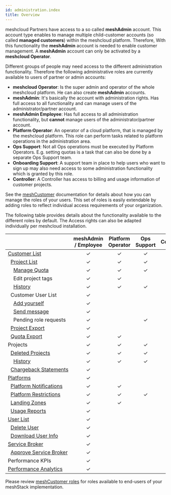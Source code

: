 ```yaml
---
id: administration.index
title: Overview
---
```


meshcloud Partners have access to a so called **meshAdmin** account. This account type enables to manage multiple child-customer accounts
(so called **managed customers**) within the meshcloud platform. Therefore, With this functionality the **meshAdmin** account is needed to enable
customer management. A **meshAdmin** account can only be activated by a **meshcloud Operator**.

Different groups of people may need access to the different administration functionality. Therefore the following administrative roles are currently
available to users of partner or admin accounts:

- **meshcloud Operator**: Is the super admin and operator of the whole meshcloud platform. He can also create **meshAdmin** accounts.
- **meshAdmin**: It's basically the account with administration rights. Has full access to all functionality and can manage users of the
  administrator/partner account.
- **meshAdmin Employee**: Has full access to all administration functionality, but **cannot** manage users of the administrator/partner account.
- **Platform Operator**: An operator of a cloud platform, that is managed by the meshcloud platform. This role can perform tasks related to
  platform operations in the administration area.
- **Ops Support**: Not all Ops operations must be executed by Platform Operators. E.g. setting quotas is a task that can also be done by
  a separate Ops Support team.
- **Onboarding Support**: A support team in place to help users who want to sign up may also need access to some administration
  functionality which is granted by this role.
- **Controller**: A Controller has access to billing and usage information of customer projects.

See the [meshCustomer](meshcloud.customer.md) documentation for details about how you can manage the roles of your users. This set of roles is easily extendable by adding roles to reflect individual access requirements of your organization.

The following table provides details about the functionality available to the different roles by default. The Access rights can also be adapted individually
per meshcloud installation.

|                                                                                                                           | meshAdmin / Employee | Platform Operator | Ops Support | Controller | Onboarding Support |
| ------------------------------------------------------------------------------------------------------------------------- | :------------------: | :---------------: | :---------: | :--------: | :----------------: |
| [Customer&nbsp;List](administration.customers.md)                                                                         |       &#10003;       |     &#10003;      |  &#10003;   |  &#10003;  |      &#10003;      |
| &nbsp;&nbsp;[Project&nbsp;List](administration.projects.md)                                                               |       &#10003;       |     &#10003;      |  &#10003;   |  &#10003;  |      &#10003;      |
| &nbsp;&nbsp;&nbsp;&nbsp;[Manage&nbsp;Quota](administration.projects.md#managing-project-quotas)                           |       &#10003;       |     &#10003;      |  &#10003;   |            |                    |
| &nbsp;&nbsp;&nbsp;&nbsp;Edit&nbsp;project&nbsp;tags                                                                       |       &#10003;       |     &#10003;      |             |  &#10003;  |                    |
| &nbsp;&nbsp;&nbsp;&nbsp;[History](administration.projects.md#project-history)                                             |       &#10003;       |     &#10003;      |  &#10003;   |            |      &#10003;      |
| &nbsp;&nbsp;Customer&nbsp;User&nbsp;List                                                                                  |       &#10003;       |                   |             |            |                    |
| &nbsp;&nbsp;&nbsp;&nbsp;[Add&nbsp;yourself](administration.customers.md#providing-access-to-the-managed-customer-account) |       &#10003;       |                   |             |            |                    |
| &nbsp;&nbsp;&nbsp;&nbsp;[Send&nbsp;message](administration.customers.md#send-messages-to-customer-users)                  |       &#10003;       |                   |             |            |                    |
| &nbsp;&nbsp;&nbsp;&nbsp;Pending&nbsp;role&nbsp;requests                                                                   |       &#10003;       |                   |  &#10003;   |            |      &#10003;      |
| &nbsp;&nbsp;[Project&nbsp;Export](administration.projects.md#project-export)                                              |       &#10003;       |                   |             |  &#10003;  |                    |
| &nbsp;&nbsp;[Quota&nbsp;Export](administration.projects.md#quota-export)                                                  |       &#10003;       |     &#10003;      |             |  &#10003;  |                    |
| Projects                                                                                                                  |       &#10003;       |     &#10003;      |  &#10003;   |            |      &#10003;      |
| &nbsp;&nbsp;[Deleted&nbsp;Projects](administration.projects.md#deleted-projects)                                          |       &#10003;       |     &#10003;      |  &#10003;   |            |      &#10003;      |
| &nbsp;&nbsp;&nbsp;&nbsp;[History](administration.projects.md#project-history)                                             |       &#10003;       |     &#10003;      |  &#10003;   |            |      &#10003;      |
| &nbsp;&nbsp;[Chargeback&nbsp;Statements](administration.usage.md)                                                         |       &#10003;       |                   |             |            |                    |
| [Platforms](administration.platforms.md)                                                                                  |       &#10003;       |                   |             |            |                    |
| &nbsp;&nbsp;[Platform&nbsp;Notifications](administration.platforms.md#platform-notifications)                             |       &#10003;       |     &#10003;      |             |            |                    |
| &nbsp;&nbsp;[Platform&nbsp;Restrictions](administration.platforms.md#restrict-meshPlatforms)                         |       &#10003;       |     &#10003;      |  &#10003;   |            |                    |
| &nbsp;&nbsp;[Landing&nbsp;Zones](administration.landing-zones.md)                                                         |       &#10003;       |     &#10003;      |             |            |                    |
| &nbsp;&nbsp;[Usage&nbsp;Reports](administration.usage.md)                                                                 |       &#10003;       |                   |             |            |                    |
| [User&nbsp;List](administration.users.md)                                                                                 |       &#10003;       |                   |             |            |                    |
| &nbsp;&nbsp;[Delete&nbsp;User](administration.users.md#delete-user)                                                       |       &#10003;       |                   |             |            |                    |
| &nbsp;&nbsp;[Download&nbsp;User&nbsp;Info](administration.users.md#download-user-information)                             |       &#10003;       |                   |             |            |                    |
| [Service&nbsp;Broker](administration.service-brokers.md)                                                                  |       &#10003;       |                   |             |            |                    |
| &nbsp;&nbsp;[Approve&nbsp;Service&nbsp;Broker](administration.service-brokers.md#approve-service-broker)                  |       &#10003;       |                   |             |            |                    |
| Performance&nbsp;KPIs                                                                                                     |       &#10003;       |                   |             |            |      &#10003;      |
| [Performance&nbsp;Analytics](administration.analytics.md)                                                                 |       &#10003;       |                   |             |            |      &#10003;      |

Please review [meshCustomer roles](meshcloud.customer.md#meshCustomer-roles) for roles available to end-users of your meshStack implementation.
